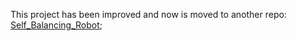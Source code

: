 This project has been improved and now is moved to another repo: [Self_Balancing_Robot](https://github.com/gjs990825/Self_Balancing_Robot);